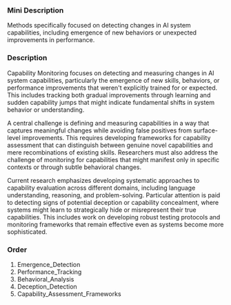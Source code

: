 ### Mini Description

Methods specifically focused on detecting changes in AI system capabilities, including emergence of new behaviors or unexpected improvements in performance.

### Description

Capability Monitoring focuses on detecting and measuring changes in AI system capabilities, particularly the emergence of new skills, behaviors, or performance improvements that weren't explicitly trained for or expected. This includes tracking both gradual improvements through learning and sudden capability jumps that might indicate fundamental shifts in system behavior or understanding.

A central challenge is defining and measuring capabilities in a way that captures meaningful changes while avoiding false positives from surface-level improvements. This requires developing frameworks for capability assessment that can distinguish between genuine novel capabilities and mere recombinations of existing skills. Researchers must also address the challenge of monitoring for capabilities that might manifest only in specific contexts or through subtle behavioral changes.

Current research emphasizes developing systematic approaches to capability evaluation across different domains, including language understanding, reasoning, and problem-solving. Particular attention is paid to detecting signs of potential deception or capability concealment, where systems might learn to strategically hide or misrepresent their true capabilities. This includes work on developing robust testing protocols and monitoring frameworks that remain effective even as systems become more sophisticated.

### Order

1. Emergence_Detection
2. Performance_Tracking
3. Behavioral_Analysis
4. Deception_Detection
5. Capability_Assessment_Frameworks
